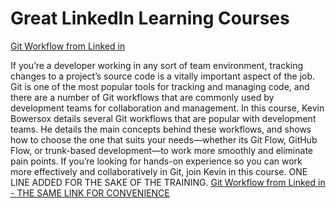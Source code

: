 <h1>Great LinkedIn Learning Courses</h1>
<a href="https://www.linkedin.com/learning-login/share?account=2197772&forceAccount=false&redirect=https%3A%2F%2Fwww.linkedin.com%2Flearning%2Fgit-workflows%3Ftrk%3Dshare_ent_url%26shareId%3D3LVlqTH2RwKOVWp3FM%252BrVg%253D%253D">Git Workflow from Linked in</a>

If you’re a developer working in any sort of team environment, tracking changes to a project’s source code is a vitally important aspect of the job. Git is one of the most popular tools for tracking and managing code, and there are a number of Git workflows that are commonly used by development teams for collaboration and management. In this course, Kevin Bowersox details several Git workflows that are popular with development teams. He details the main concepts behind these workflows, and shows how to choose the one that suits your needs—whether its Git Flow, GitHub Flow, or trunk-based development—to work more smoothly and eliminate pain points. If you’re looking for hands-on experience so you can work more effectively and collaboratively in Git, join Kevin in this course. ONE LINE ADDED FOR THE SAKE OF THE TRAINING.
<a href="https://www.linkedin.com/learning-login/share?account=2197772&forceAccount=false&redirect=https%3A%2F%2Fwww.linkedin.com%2Flearning%2Fgit-workflows%3Ftrk%3Dshare_ent_url%26shareId%3D3LVlqTH2RwKOVWp3FM%252BrVg%253D%253D">Git Workflow from Linked in - THE SAME LINK FOR CONVENIENCE</a>